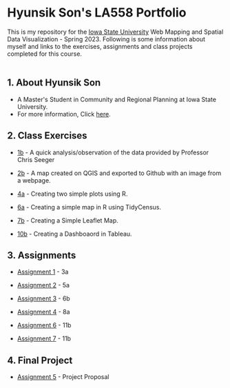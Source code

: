 # Hyunsik Son's LA558 Portfolio
This is my repository for the [Iowa State University](https://www.iastate.edu/) Web Mapping and Spatial Data Visualization - Spring 2023. Following is some information about myself and links to the exercises, assignments and class projects completed for this course.
<br>
<br>

## 1. About Hyunsik Son

- A Master's Student in Community and Regional Planning at Iowa State University. 
- For more information, Click [here](AboutHyunsikSon/AboutHyunsikSon.md).

## 2. Class Exercises

- [1b](exercises/1b_exercise/1b_exercise.md) - A quick analysis/observation of the data provided by Professor Chris Seeger

- [2b](exercises/2b_exercise/ex2b_2.md) - A map created on QGIS and exported to Github with an image from a webpage.

- [4a](exercises/4a_exercise/4a_exercise.md) - Creating two simple plots using R.

- [6a](exercises/6a_exercise/Exercise6a.md) - Creating a simple map  in R using TidyCensus.

- [7b](https://son1101.github.io/LA558_Son/exercises/7b_exercise/7b_exercise.html) - Creating a Simple Leaflet Map.

- [10b](https://son1101.github.io/LA558_Son/exercises/10b_exercise/10b_exercise.html) - Creating a Dashboaord in Tableau.
       
## 3. Assignments

- [Assignment 1](assignments/assign1.md) - 3a

- [Assignment 2](assignments/assign2.md) - 5a

- [Assignment 3](assignments/assign3.md) - 6b

- [Assignment 4](assignments/assign4/index.html) - 8a

- [Assignment 6](https://son1101.github.io/LA558_Son/assignments/assign6/assign6.html) - 11b

- [Assignment 7](https://son1101.github.io/LA558_Son/assignments/assign7/assign7.html) - 11b

## 4. Final Project 

- [Assignment 5](assignments/assign5.md) - Project Proposal 


<br>

